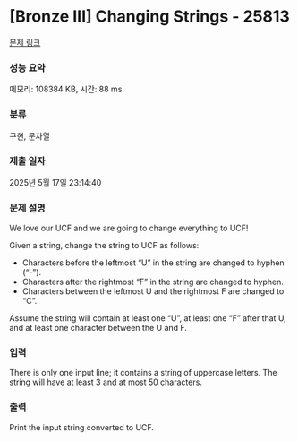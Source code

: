 # [Bronze III] Changing Strings - 25813 

[문제 링크](https://www.acmicpc.net/problem/25813) 

### 성능 요약

메모리: 108384 KB, 시간: 88 ms

### 분류

구현, 문자열

### 제출 일자

2025년 5월 17일 23:14:40

### 문제 설명

<p>We love our UCF and we are going to change everything to UCF!</p>

<p>Given a string, change the string to UCF as follows:</p>

<ul>
	<li>Characters before the leftmost “U” in the string are changed to hyphen (“-”).</li>
	<li>Characters after the rightmost “F” in the string are changed to hyphen.</li>
	<li>Characters between the leftmost U and the rightmost F are changed to “C”.</li>
</ul>

<p>Assume the string will contain at least one “U”, at least one “F” after that U, and at least one character between the U and F.</p>

### 입력 

 <p>There is only one input line; it contains a string of uppercase letters. The string will have at least 3 and at most 50 characters.</p>

### 출력 

 <p>Print the input string converted to UCF.</p>

